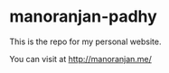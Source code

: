 # manoranjan-padhy
This is the repo for my personal website.

You can visit at http://manoranjan.me/
